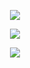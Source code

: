 <p align="center">
  <img src="https://github.com/abrroman/Dankolab_Test/assets/61050409/223c9a66-cad4-42c8-8b84-302de851f4a3">
</p>
<p align="center">
  <img src="https://github.com/abrroman/Dankolab_Test/assets/61050409/dc6a502e-eef6-4cde-bbed-646250acf70d">
</p>
<p align="center">
  <img src="https://github.com/abrroman/Dankolab_Test/assets/61050409/e90879e8-298c-47f7-8ea6-5229bd07ca0e">
</p>
